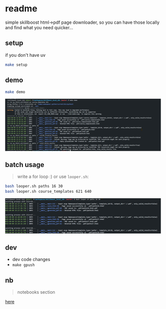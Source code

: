 # readme

simple skillboost html->pdf page downloader, so you can have those locally and find what you need quicker...

## setup

if you don't have uv

```sh
make setup
```

## demo

```sh
make demo
```

![alt text](3f9c1b8e-7a2d-4e5f-bc3a-9f1e8d2a6c4f.png)

## batch usage

> write a for loop :)
or use `looper.sh`:

```sh
bash looper.sh paths 16 30
bash looper.sh course_templates 621 640
```

![alt text](a7d4e2c1-9b3f-4c8a-8e2f-1d3b7f9a2e6c.png)

## dev
-  dev code changes
- `make gpush`

## nb
> notebooks section

[here](./nb/README.md)

